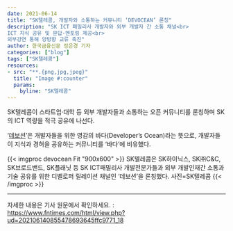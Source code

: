 ```yaml
---
date: 2021-06-14
title: "SK텔레콤, 개발자와 소통하는 커뮤니티 ‘DEVOCEAN’ 론칭"
description: "SK ICT 패밀리사 개발자와 외부 개발자 간 소통 채널<br>
ICT 지식 공유 및 문답·멘토링 제공<br>
외부강연 통해 양방향 교류 촉진"
author: 한국금융신문 정은경 기자
categories: ["blog"]
tags: ["SK텔레콤"]
resources:
- src: "**.{png,jpg,jpeg}"
  title: "Image #:counter"
  params:
    byline: "SK텔레콤"
---
```


SK텔레콤이 스타트업·대학 등 외부 개발자들과 소통하는 오픈 커뮤니티를 론칭하며 SK의 ICT 역량을 적극 공유에 나선다.

‘[데보션](https://devocean.sk.com/)’은 개발자들을 위한 영감의 바다(Developer’s Ocean)라는 뜻으로, 개발자들이 지식과 경허을 공유하는 커뮤니티를 ‘바다’에 비유했다.

{{< imgproc devocean Fit "900x600" >}}
SK텔레콤은 SK하이닉스, SK㈜C&C, SK브로드밴드, SK플래닛 등 SK ICT패밀리사 개발전문가들과 외부 개발인재간 소통과 기술 공유를 위한 디벨로퍼 릴레이션 채널인 ‘데보션’을 론칭했다. 사진=SK텔레콤
{{< /imgproc >}}


---

자세한 내용은 기사 원문에서 확인하세요. : https://www.fntimes.com/html/view.php?ud=202106140855478693645ffc9771_18

